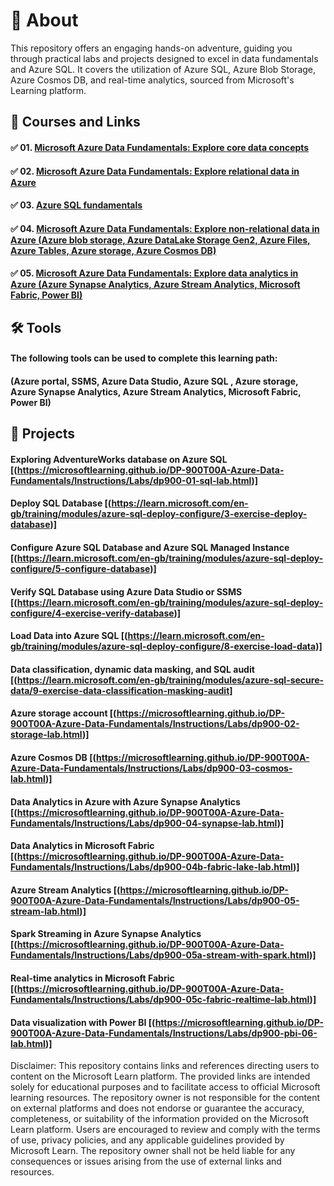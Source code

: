 # 📄 About
This repository offers an engaging hands-on adventure, guiding you through practical labs and projects designed to excel in data fundamentals and Azure SQL. It covers the utilization of Azure SQL, Azure Blob Storage, Azure Cosmos DB, and real-time analytics, sourced from Microsoft's Learning platform.

## 📑 Courses and Links
#### ✅ 01. [Microsoft Azure Data Fundamentals: Explore core data concepts](https://learn.microsoft.com/en-gb/training/paths/azure-data-fundamentals-explore-core-data-concepts/)
#### ✅ 02. [Microsoft Azure Data Fundamentals: Explore relational data in Azure](https://learn.microsoft.com/en-gb/training/paths/azure-data-fundamentals-explore-relational-data/)
#### ✅ 03. [Azure SQL fundamentals](https://learn.microsoft.com/en-gb/training/paths/azure-sql-fundamentals/)
#### ✅ 04. [Microsoft Azure Data Fundamentals: Explore non-relational data in Azure (Azure blob storage, Azure DataLake Storage Gen2, Azure Files, Azure Tables, Azure storage, Azure Cosmos DB)](https://learn.microsoft.com/en-gb/training/paths/azure-data-fundamentals-explore-non-relational-data/)
#### ✅ 05. [Microsoft Azure Data Fundamentals: Explore data analytics in Azure (Azure Synapse Analytics, Azure Stream Analytics, Microsoft Fabric, Power BI)](https://learn.microsoft.com/en-gb/training/paths/azure-data-fundamentals-explore-data-warehouse-analytics/)

## 🛠️ Tools
#### The following tools can be used to complete this learning path:
#### (Azure portal, SSMS, Azure Data Studio, Azure SQL , Azure storage,  Azure Synapse Analytics, Azure Stream Analytics, Microsoft Fabric, Power BI)
       
## 📂 Projects
#### Exploring AdventureWorks database on Azure SQL [(https://microsoftlearning.github.io/DP-900T00A-Azure-Data-Fundamentals/Instructions/Labs/dp900-01-sql-lab.html)]
#### Deploy SQL Database [(https://learn.microsoft.com/en-gb/training/modules/azure-sql-deploy-configure/3-exercise-deploy-database)]
#### Configure Azure SQL Database and Azure SQL Managed Instance [(https://learn.microsoft.com/en-gb/training/modules/azure-sql-deploy-configure/5-configure-database)]
#### Verify SQL Database using Azure Data Studio or SSMS [(https://learn.microsoft.com/en-gb/training/modules/azure-sql-deploy-configure/4-exercise-verify-database)]
#### Load Data into Azure SQL [(https://learn.microsoft.com/en-gb/training/modules/azure-sql-deploy-configure/8-exercise-load-data)]
#### Data classification, dynamic data masking, and SQL audit [(https://learn.microsoft.com/en-gb/training/modules/azure-sql-secure-data/9-exercise-data-classification-masking-audit]
#### Azure storage account [(https://microsoftlearning.github.io/DP-900T00A-Azure-Data-Fundamentals/Instructions/Labs/dp900-02-storage-lab.html)]
#### Azure Cosmos DB [(https://microsoftlearning.github.io/DP-900T00A-Azure-Data-Fundamentals/Instructions/Labs/dp900-03-cosmos-lab.html)]
#### Data Analytics in Azure with Azure Synapse Analytics [(https://microsoftlearning.github.io/DP-900T00A-Azure-Data-Fundamentals/Instructions/Labs/dp900-04-synapse-lab.html)]
#### Data Analytics in Microsoft Fabric [(https://microsoftlearning.github.io/DP-900T00A-Azure-Data-Fundamentals/Instructions/Labs/dp900-04b-fabric-lake-lab.html)]
#### Azure Stream Analytics [(https://microsoftlearning.github.io/DP-900T00A-Azure-Data-Fundamentals/Instructions/Labs/dp900-05-stream-lab.html)]
#### Spark Streaming in Azure Synapse Analytics [(https://microsoftlearning.github.io/DP-900T00A-Azure-Data-Fundamentals/Instructions/Labs/dp900-05a-stream-with-spark.html)]
#### Real-time analytics in Microsoft Fabric [(https://microsoftlearning.github.io/DP-900T00A-Azure-Data-Fundamentals/Instructions/Labs/dp900-05c-fabric-realtime-lab.html)]
#### Data visualization with Power BI [(https://microsoftlearning.github.io/DP-900T00A-Azure-Data-Fundamentals/Instructions/Labs/dp900-pbi-06-lab.html)]



Disclaimer: This repository contains links and references directing users to content on the Microsoft Learn platform. The provided links are intended solely for educational purposes and to facilitate access to official Microsoft learning resources. The repository owner is not responsible for the content on external platforms and does not endorse or guarantee the accuracy, completeness, or suitability of the information provided on the Microsoft Learn platform. Users are encouraged to review and comply with the terms of use, privacy policies, and any applicable guidelines provided by Microsoft Learn. The repository owner shall not be held liable for any consequences or issues arising from the use of external links and resources.

